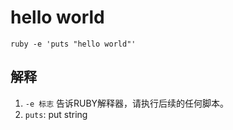 # hello world

```shell
ruby -e 'puts "hello world"'
```


## 解释
1. `-e 标志` 告诉RUBY解释器，请执行后续的任何脚本。
2. `puts`: put string


